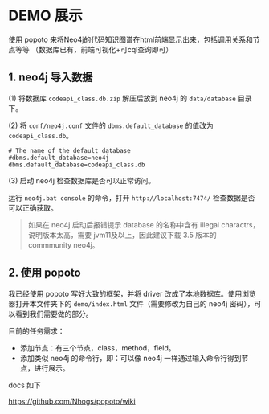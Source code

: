 # DEMO 展示
使用 popoto 来将Neo4j的代码知识图谱在html前端显示出来，包括调用关系和节点等等
（数据库已有，前端可视化+可cql查询即可）

## 1. neo4j 导入数据

(1) 将数据库 `codeapi_class.db.zip` 解压后放到 neo4j 的 `data/database` 目录下。

(2) 将 `conf/neo4j.conf` 文件的 `dbms.default_database` 的值改为 `codeapi_class.db`。

```
# The name of the default database
#dbms.default_database=neo4j
dbms.default_database=codeapi_class.db
```

(3) 启动 neo4j 检查数据库是否可以正常访问。

运行 `neo4j.bat console` 的命令，打开 `http://localhost:7474/` 检查数据是否可以正确获取。

> 如果在 neo4j 启动后报错提示 database 的名称中含有 illegal charactrs，说明版本太高，需要 jvm11及以上，因此建议下载 3.5 版本的 commmunity neo4j。

## 2. 使用 popoto

我已经使用 popoto 写好大致的框架，并将 driver 改成了本地数据库。使用浏览器打开本文件夹下的 `demo/index.html` 文件（需要修改为自己的 neo4j 密码），可以看到我们需要做的部分。

目前的任务需求：

- 添加节点：有三个节点，class，method，field。
- 添加类似 neo4j 的命令行，即：可以像 neo4j 一样通过输入命令行得到节点，进行展示。




docs 如下

https://github.com/Nhogs/popoto/wiki